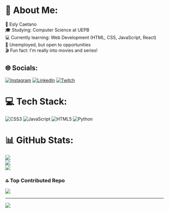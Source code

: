 # 💫 About Me:
👤 Esly Caetano<br>🎓 Studying: Computer Science at UEPB<br>💻 Currently learning: Web Development (HTML, CSS, JavaScript, React)<br>🔎 Unemployed, but open to opportunities<br>🎬 Fun fact: I'm really into movies and series!


## 🌐 Socials:
 [![Instagram](https://img.shields.io/badge/Instagram-%23E4405F.svg?logo=Instagram&logoColor=white)](https://instagram.com/_esly14) [![LinkedIn](https://img.shields.io/badge/LinkedIn-%230077B5.svg?logo=linkedin&logoColor=white)](https://linkedin.com/in/eslycaetano14) [![Twitch](https://img.shields.io/badge/Twitch-%239146FF.svg?logo=Twitch&logoColor=white)](https://twitch.tv/EslynMotoBoy) 

# 💻 Tech Stack:
![CSS3](https://img.shields.io/badge/css3-%231572B6.svg?style=for-the-badge&logo=css3&logoColor=white) ![JavaScript](https://img.shields.io/badge/javascript-%23323330.svg?style=for-the-badge&logo=javascript&logoColor=%23F7DF1E) ![HTML5](https://img.shields.io/badge/html5-%23E34F26.svg?style=for-the-badge&logo=html5&logoColor=white) ![Python](https://img.shields.io/badge/python-3670A0?style=for-the-badge&logo=python&logoColor=ffdd54)
# 📊 GitHub Stats:
![](https://github-readme-stats.vercel.app/api?username=eslycaetano&theme=gotham&hide_border=false&include_all_commits=false&count_private=false)<br/>
![](https://github-readme-streak-stats.herokuapp.com/?user=eslycaetano&theme=gotham&hide_border=false)<br/>
![](https://github-readme-stats.vercel.app/api/top-langs/?username=eslycaetano&theme=gotham&hide_border=false&include_all_commits=false&count_private=false&layout=compact)

### 🔝 Top Contributed Repo
![](https://github-contributor-stats.vercel.app/api?username=eslycaetano&limit=5&theme=gotham&combine_all_yearly_contributions=true)

---
[![](https://visitcount.itsvg.in/api?id=eslycaetano&icon=8&color=8)](https://visitcount.itsvg.in)

<!-- Proudly created with GPRM ( https://gprm.itsvg.in ) -->
